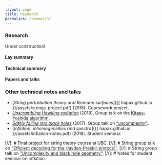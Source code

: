 ```yaml
---
layout: page
title: Research
permalink: /research/
---
```


### Research

Under construction!

#### Lay summary

#### Technical summary

#### Papers and talks

### Other technical notes and talks

- [*String perturbation theory and Riemann surfaces*]({{
hapax.github.io }}/assets/strings-project.pdf) (2018). Coursework project.
- [*Unscrambling Hawking radiation*](assets/kitaev-yoshida.md)
  (2018). Group talk on the [Kitaev-Yoshida algorithm](https://arxiv.org/abs/1710.03363).
- [*Safely falling into black holes*](assets/uncomplexity.md)
  (2017). Group talk on ["uncomplexity"](https://arxiv.org/abs/1711.03125)..
- [*Inflation: inhomogeneities and spectra*]({{ hapax.github.io
  }}/assets/inflation-notes.pdf) (2016). Student seminar.

[//]: # Final project for string theory course at UBC.
[//]: # String group talk on ["Efficient decoding for the Hayden-Preskill protocol"](https://arxiv.org/abs/1710.03363).
[//]: # String group talk on ["Uncomplexity and black hole geometry"](https://arxiv.org/abs/1711.03125).
[//]: # Notes for student seminar on inflation.
